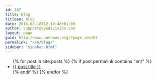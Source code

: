 ```yaml
---
id: 107
title: Blog
titleen: Blog
date: 2016-08-18T12:19:48+01:00
author: support@eyedivision.com
layout: page
guid: http://www.hum-mus.org/?page_id=107
permalink: "/en/blog/"
sidebar: "sidebar.html"
---
```

<ul>
  {% for post in site.posts %}
    {% if post.permalink contains "en/" %}
    <li>
      <a href="{{ post.url }}">{{ post.title }}</a>
    </li>
    {% endif %}
  {% endfor %}
</ul>